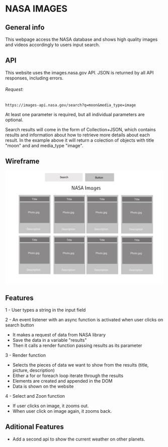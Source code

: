 # NASA IMAGES 

## General info
This webpage access the NASA database and shows high quality images and videos accordingly to users input search. 
	
## API
This website uses the images.nasa.gov API. JSON is returned by all API responses, including errors. 

###### Request:
```
https://images-api.nasa.gov/search?q=moon&media_type=image
```

At least one parameter is required, but all individual parameters are optional. 

Search results will come in the form of Collection+JSON, which contains results and information about how to retrieve more  details about each result. In the example above it will return a colection of objects with title "moon" and and media_type "image". 

## Wireframe

![Mockup](/mockup-nasa-images.png)

## Features
1 - User types a string in the input field 

2 - An event listener with an async function is activated when user clicks on search button 
  * It makes a request of data from NASA library 
  * Save the data in a variable "results" 
  * Then it calls a render function passing results as its parameter 

3 - Render function 
  * Selects the pieces of data we want to show from the results (title, picture, description) 
  * Either a for or foreach loop iterate through the results 
  * Elements are created and appended in the DOM
  * Data is shown on the website 

4 - Select and Zoon function
  * If user clicks on image, it zooms out. 
  * When user click on image again, it zooms back. 

## Aditional Features
* Add a second api to show the current weather on other planets. 
